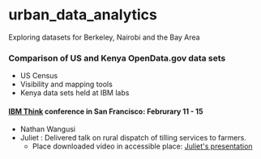 # urban_data_analytics
Exploring datasets for Berkeley, Nairobi and the Bay Area

### Comparison of US and Kenya OpenData.gov data sets

+ US Census
+ Visibility and mapping tools
+ Kenya data sets held at IBM labs


#### [IBM Think](https://www.ibm.com/events/think/) conference in San Francisco: Februrary 11 - 15
- Nathan Wangusi
- Juliet      : Delivered talk on rural dispatch of tilling services to farmers.
  - Place downloaded video in accessible place: [Juliet's presentation](https://google.com)
